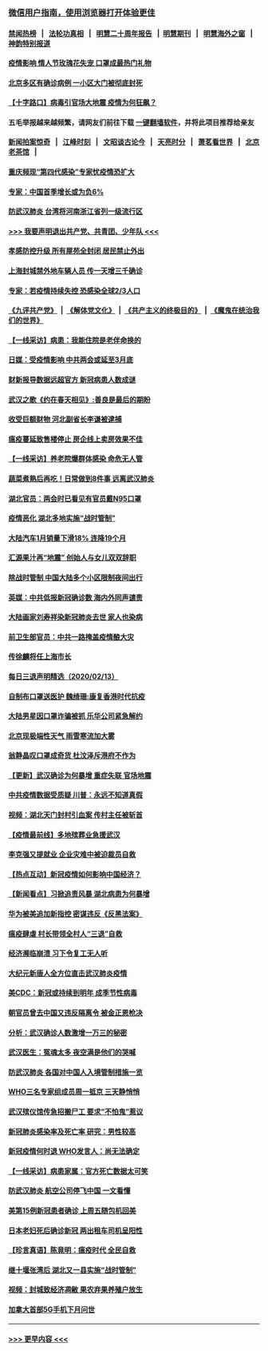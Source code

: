 ### [微信用户指南，使用浏览器打开体验更佳](https://github.com/gfw-breaker/banned-news1/blob/master/indexes/wechat-guide.md?t=0)
#### [禁闻热榜](热点新闻.md?t=0)  &nbsp;&nbsp;|&nbsp;&nbsp; [法轮功真相](https://github.com/gfw-breaker/truth/blob/master/README.md?t=0) &nbsp;&nbsp;|&nbsp;&nbsp; [明慧二十周年报告](https://github.com/gfw-breaker/mh-reports/blob/master/README.md?t=0) &nbsp;&nbsp;|&nbsp;&nbsp;[明慧期刊](https://github.com/gfw-breaker/mh-qikan) &nbsp;&nbsp;|&nbsp;&nbsp; [明慧海外之窗](https://github.com/gfw-breaker/mh-news/blob/master/README.md?t=0) &nbsp;&nbsp;|&nbsp;&nbsp; [神韵特别报道](https://github.com/gfw-breaker/mh-news/blob/master/shenyun.md?t=0)
#### [疫情影响 情人节玫瑰花失宠 口罩成最热门礼物](../pages/nsc413/n11868711.md?t=02142111) 
#### [北京多区有确诊病例 一小区大门被彻底封死](../pages/nsc413/n11868846.md?t=02142111) 
#### [【十字路口】病毒引官场大地震 疫情为何狂飙？](../pages/nsc413/n11867660.md?t=02142111) 
#### 五毛举报越来越频繁，请网友们前往下载 [一键翻墙软件](https://github.com/gfw-breaker/ssr-accounts)，并将此项目推荐给亲友
#### [新闻拍案惊奇](https://github.com/gfw-breaker/banned-news1/blob/master/pages/link4.md) &nbsp;&nbsp;|&nbsp;&nbsp; [江峰时刻](https://github.com/gfw-breaker/banned-news1/blob/master/pages/link4.md) &nbsp;&nbsp;|&nbsp;&nbsp; [文昭谈古论今](https://github.com/gfw-breaker/banned-news1/blob/master/pages/link4.md) &nbsp;&nbsp;|&nbsp;&nbsp; [天亮时分](https://github.com/gfw-breaker/banned-news1/blob/master/pages/link4.md) &nbsp;&nbsp;|&nbsp;&nbsp; [萧茗看世界](https://github.com/gfw-breaker/banned-news1/blob/master/pages/link4.md) &nbsp;&nbsp;|&nbsp;&nbsp; [北京老茶馆](https://github.com/gfw-breaker/banned-news1/blob/master/pages/link4.md) &nbsp;&nbsp;|&nbsp;&nbsp; 
#### [重庆频现“第四代感染”专家忧疫情恐扩大](../pages/nsc413/n11868724.md?t=02142111) 
#### [专家：中国首季增长或为负6%](../pages/nsc413/n11868582.md?t=02142111) 
#### [防武汉肺炎 台湾将河南浙江省列一级流行区](../pages/nsc413/n11868612.md?t=02142111) 
#### [>>> 我要声明退出共产党、共青团、少年队 <<<](https://github.com/begood0513/goodnews/blob/master/quit/letter.md) 
#### [孝感防控升级 所有屋苑全封闭 居民禁止外出](../pages/nsc413/n11868558.md?t=02142111) 
#### [上海封城禁外地车辆人员 传一天增三千确诊](../pages/nsc413/n11868378.md?t=02142111) 
#### [专家：若疫情持续失控 恐感染全球2/3人口](../pages/nsc413/n11868428.md?t=02142111) 
#### [《九评共产党》](https://github.com/begood0513/9ping.md/blob/master/README.md) &nbsp;|&nbsp; [《解体党文化》](../../../../jtdwh.md/blob/master/README.md)  &nbsp;|&nbsp; [《共产主义的终极目的》](../../../../gczydzjmd.md/blob/master/README.md) &nbsp;|&nbsp; [《魔鬼在统治我们的世界》](../../../../mgztzwmdsj.md/blob/master/README.md) 
#### [【一线采访】病患：我能住院是老伴命换的](../pages/nsc413/n11867769.md?t=02142111) 
#### [日媒：受疫情影响 中共两会或延至3月底](../pages/nsc413/n11868231.md?t=02142111) 
#### [财新报导数据远超官方 新冠病患人数成谜](../pages/nsc413/n11868190.md?t=02142111) 
#### [武汉之歌《约在春天相见》:善良是最后的期盼](../pages/nsc413/n11868413.md?t=02142111) 
#### [收受巨额财物 河北副省长李谦被逮捕](../pages/nsc413/n11868451.md?t=02142111) 
#### [瘟疫蔓延致售楼停止 房企线上卖房效果不佳](../pages/nsc413/n11868146.md?t=02142111) 
#### [【一线采访】养老院爆群体感染 命危无人管](../pages/nsc413/n11868341.md?t=02142111) 
#### [蔬菜煮熟后再吃！日常做到8件事 远离武汉肺炎](../pages/nsc413/n11867364.md?t=02142111) 
#### [湖北官员：两会时已看见有官员戴N95口罩](../pages/nsc413/n11867926.md?t=02142111) 
#### [疫情恶化 湖北多地实施“战时管制”](../pages/nsc413/n11868179.md?t=02142111) 
#### [大陆汽车1月销量下滑18% 连降19个月](../pages/nsc413/n11867516.md?t=02142111) 
#### [汇源果汁再“地震” 创始人与女儿双双辞职](../pages/nsc413/n11867908.md?t=02142111) 
#### [除战时管制 中国大陆多个小区限制夜间出行](../pages/nsc413/n11867833.md?t=02142111) 
#### [英媒：中共低报新冠确诊数 海内外同声谴责](../pages/nsc413/n11867421.md?t=02142111) 
#### [大陆画家刘寿祥染新冠肺炎去世 家人也染病](../pages/nsc413/n11867813.md?t=02142111) 
#### [前卫生部官员：中共一路掩盖疫情酿大灾](../pages/nsc413/n11867590.md?t=02142111) 
#### [传徐麟将任上海市长](../pages/nsc413/n11867709.md?t=02142111) 
#### [每日三退声明精选（2020/02/13）](../pages/nsc413/n11867712.md?t=02142111) 
#### [自制布口罩送医护 魏绮珊:康复香港时代抗疫](../pages/nsc413/n11867481.md?t=02142111) 
#### [大陆男星因口罩诈骗被抓 乐华公司紧急解约](../pages/nsc413/n11867354.md?t=02142111) 
#### [北京现极端性天气 雨雪寒流加大雾](../pages/nsc413/n11867619.md?t=02142111) 
#### [翁静晶叹口罩成奇货 杜汶泽斥港府不作为](../pages/nsc413/n11867016.md?t=02142111) 
#### [【更新】武汉确诊为何暴增 重症失联 官场地震](../pages/nsc413/n11801312.md?t=02142111) 
#### [中共疫情数据受质疑 川普：永远不知道真假](../pages/nsc413/n11867195.md?t=02142111) 
#### [视频：湖北天门封村引血案 传村主任被斩首](../pages/nsc413/n11867382.md?t=02142111) 
#### [【疫情最前线】多地殡葬业急援武汉](../pages/nsc413/n11866914.md?t=02142111) 
#### [李克强又提就业 企业灾难中被迫裁员自救](../pages/nsc413/n11867323.md?t=02142111) 
#### [【热点互动】新冠疫情如何影响中国经济？](../pages/nsc413/n11867208.md?t=02142111) 
#### [【新闻看点】习掀追责风暴 湖北病患为何暴增](../pages/nsc413/n11867035.md?t=02142111) 
#### [华为被美追加新指控 密谋违反《反黑法案》](../pages/nsc413/n11867191.md?t=02142111) 
#### [瘟疫肆虐 村长带领全村人“三退”自救](../pages/nsc413/n11861714.md?t=02142111) 
#### [经济濒临崩溃 习下令复工无人听](../pages/nsc413/n11867269.md?t=02142111) 
#### [大纪元新唐人全方位直击武汉肺炎疫情](../pages/nsc413/n11859405.md?t=02142111) 
#### [美CDC：新冠或持续到明年 成季节性病毒](../pages/nsc413/n11867279.md?t=02142111) 
#### [朝官员曾去中国又违反隔离令 被金正恩枪决](../pages/nsc413/n11867087.md?t=02142111) 
#### [分析：武汉确诊人数激增一万三的秘密](../pages/nsc413/n11866187.md?t=02142111) 
#### [武汉医生：冤魂太多 夜空满是他们的哭喊](../pages/nsc413/n11867107.md?t=02142111) 
#### [防武汉肺炎 各国对中国人入境管制措施一览](../pages/nsc413/n11838726.md?t=02142111) 
#### [WHO三名专家组成员周一抵京 三天静悄悄](../pages/nsc413/n11866947.md?t=02142111) 
#### [武汉殡仪馆传急招搬尸工 要求“不怕鬼”惹议](../pages/nsc413/n11866834.md?t=02142111) 
#### [新冠肺炎感染率及死亡率 研究：男性较高](../pages/nsc413/n11866956.md?t=02142111) 
#### [新冠疫情何时退 WHO发言人：尚无法确定](../pages/nsc413/n11866864.md?t=02142111) 
#### [【一线采访】病患家属：官方死亡数据太可笑](../pages/nsc413/n11866840.md?t=02142111) 
#### [防武汉肺炎 航空公司停飞中国 一文看懂](../pages/nsc413/n11866800.md?t=02142111) 
#### [美第15例新冠患者确诊 上周五随包机回美](../pages/nsc413/n11866852.md?t=02142111) 
#### [日本老妇死后确诊新冠 两出租车司机呈阳性](../pages/nsc413/n11866755.md?t=02142111) 
#### [【珍言真语】陈竟明：瘟疫时代 全民自救](../pages/nsc413/n11866765.md?t=02142111) 
#### [继十堰张湾后 湖北又一县实施“战时管制”](../pages/nsc413/n11866748.md?t=02142111) 
#### [视频：封城致经济凋敝 果农弃果养殖户放生](../pages/nsc413/n11866120.md?t=02142111) 
#### [加拿大首部5G手机下月问世](../pages/nsc413/n11864631.md?t=02142111) 

----
#### [ >>> 更早内容 <<< ](../indexes/nsc413-earlier.md)
